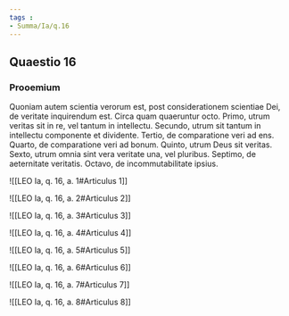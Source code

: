 ```yaml
---
tags : 
- Summa/Ia/q.16
---
```


## Quaestio 16

### Prooemium

Quoniam autem scientia verorum est, post considerationem scientiae Dei, de veritate inquirendum est. Circa quam quaeruntur octo. Primo, utrum veritas sit in re, vel tantum in intellectu. Secundo, utrum sit tantum in intellectu componente et dividente. Tertio, de comparatione veri ad ens. Quarto, de comparatione veri ad bonum. Quinto, utrum Deus sit veritas. Sexto, utrum omnia sint vera veritate una, vel pluribus. Septimo, de aeternitate veritatis. Octavo, de incommutabilitate ipsius.

![[LEO Ia, q. 16, a. 1#Articulus 1]]

![[LEO Ia, q. 16, a. 2#Articulus 2]]

![[LEO Ia, q. 16, a. 3#Articulus 3]]

![[LEO Ia, q. 16, a. 4#Articulus 4]]

![[LEO Ia, q. 16, a. 5#Articulus 5]]

![[LEO Ia, q. 16, a. 6#Articulus 6]]

![[LEO Ia, q. 16, a. 7#Articulus 7]]

![[LEO Ia, q. 16, a. 8#Articulus 8]]

